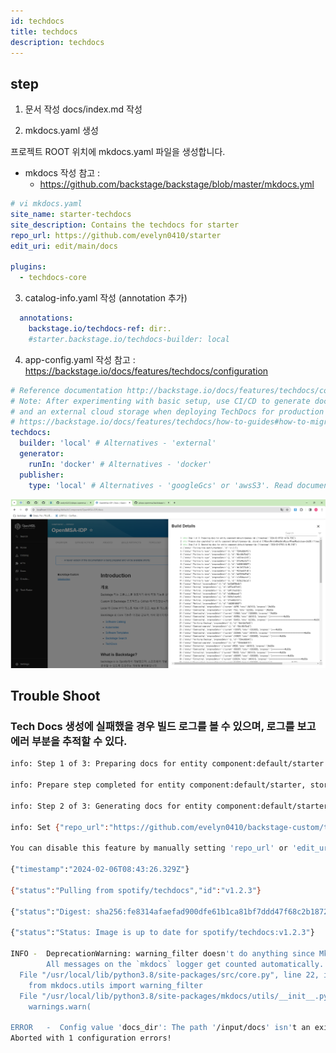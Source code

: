 ```yaml
---
id: techdocs
title: techdocs
description: techdocs
---
```


## step
1. 문서 작성
docs/index.md 작성


2. mkdocs.yaml 생성

프로젝트 ROOT 위치에 mkdocs.yaml 파일을 생성합니다.


- mkdocs 작성 참고 : 
  - https://github.com/backstage/backstage/blob/master/mkdocs.yml
  
```yaml
# vi mkdocs.yaml
site_name: starter-techdocs
site_description: Contains the techdocs for starter
repo_url: https://github.com/evelyn0410/starter
edit_uri: edit/main/docs

plugins:
  - techdocs-core
```

3. catalog-info.yaml 작성 (annotation 추가)
```yaml
  annotations:
    backstage.io/techdocs-ref: dir:.
    #starter.backstage.io/techdocs-builder: local
```





4. app-config.yaml 작성
참고 : https://backstage.io/docs/features/techdocs/configuration
```yaml
# Reference documentation http://backstage.io/docs/features/techdocs/configuration
# Note: After experimenting with basic setup, use CI/CD to generate docs
# and an external cloud storage when deploying TechDocs for production use-case.
# https://backstage.io/docs/features/techdocs/how-to-guides#how-to-migrate-from-techdocs-basic-to-recommended-deployment-approach
techdocs:
  builder: 'local' # Alternatives - 'external'
  generator:
    runIn: 'docker' # Alternatives - 'docker'
  publisher:
    type: 'local' # Alternatives - 'googleGcs' or 'awsS3'. Read documentation for using alternatives.
```

![](assets/techdocs/techdocs-buildlog.png?width=760)


## Trouble Shoot
### Tech Docs 생성에 실패했을 경우 빌드 로그를 볼 수 있으며, 로그를 보고 에러 부분을 추적할 수 있다.

```sh
info: Step 1 of 3: Preparing docs for entity component:default/starter {"timestamp":"2024-02-06T08:43:24.803Z"}

info: Prepare step completed for entity component:default/starter, stored at C:\Users\wlstm\AppData\Local\Temp\backstage-58XWgy {"timestamp":"2024-02-06T08:43:26.307Z"}

info: Step 2 of 3: Generating docs for entity component:default/starter {"timestamp":"2024-02-06T08:43:26.307Z"}

info: Set {"repo_url":"https://github.com/evelyn0410/backstage-custom/tree/main/catalog-entities/components/","edit_uri":"https://github.com/evelyn0410/backstage-custom/edit/main/catalog-entities/components/docs"}. 

You can disable this feature by manually setting 'repo_url' or 'edit_uri' according to the MkDocs documentation at https://www.mkdocs.org/user-guide/configuration/#repo_url

{"timestamp":"2024-02-06T08:43:26.329Z"}

{"status":"Pulling from spotify/techdocs","id":"v1.2.3"}

{"status":"Digest: sha256:fe8314afaefad900dfe61b1ca81bf7ddd47f68c2b1872a7f34547ca297f7d6b9"}

{"status":"Status: Image is up to date for spotify/techdocs:v1.2.3"}

INFO -  DeprecationWarning: warning_filter doesn't do anything since MkDocs 1.2 and will be removed soon. 
        All messages on the `mkdocs` logger get counted automatically.
  File "/usr/local/lib/python3.8/site-packages/src/core.py", line 22, in <module>
    from mkdocs.utils import warning_filter
  File "/usr/local/lib/python3.8/site-packages/mkdocs/utils/__init__.py", line 453, in __getattr__
    warnings.warn(

ERROR   -  Config value 'docs_dir': The path '/input/docs' isn't an existing directory.
Aborted with 1 configuration errors!
```

